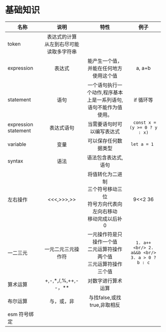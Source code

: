# 基础知识
| 名称                   |             说明             |                          特性                          |                         例子                         |
|----------------------|:--------------------------:|:----------------------------------------------------:|:--------------------------------------------------:|
| token                | 表达式的计算<br/>  从左到右尽可能读取多字符串 |                                                      |                                                    |
| expression           |            表达式             |                 能产生一个值，并能在任何地方使用这个值                  |                       a, a+b                       |
| statement            |             语句             |          一个语句执行一个动作,程序基本上是一系列语句,语句不能作为值使用。           |                       if 循环等                       |
| expression statement |           表达式语句            |                    当需要语句时可以编写表达式                     |         ``` const x = (y >= 0 ? y : x)```          |
| variable             |             变量             |                      可以保存任何数据类型                      |                  ```let a = 1 ```                  |
| syntax               |             语法             |                      语法包含表达式,语句                      |                                                    |
| 左右操作                 |         <<<,>>>,>>         | 将值转化为二进制<br/>三个符号移动三位<br/>符号方向代表向左向右移动<br/> 移动完成以后补0 |                      9<<2 36                       |
| 一二三元                 |         一元二元三元操作符          |     一元操作符是只操作一个值<br/>二元运算符操作两个值<br/> 三元运算符操作三个值      | ```1. a++ <br/> 2. a&&b <br/>  3. a > 0 ? b : c``` |
| 算术运算                 |     +,-,*,/,%,++,--，**     |                      对数字进行算术运算                       |                                                    |
| 布尔运算                 |           与，或，非            |                 与找false,或找true,非取相反                  |                                                    |
| esm 符号绑定             |                            |                                                      |                                                    |


